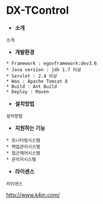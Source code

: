 # DX-TControl


* **소개**
```
소개
```

* **개발환경**

```
* Framework : egovframework:dev3.6
* Java version : jdk 1.7 이상
* Servlet : 2.4 이상
* Was : Apache Tomcat 8
* Build : Ant Build
* Deploy : Maven
```

 * **설치방법**
 
```
설치방법
```

 * **지원하는 기능**
 
```
* 모니터링시스템
* 백업관리시스템
* 접근제어시스템
* 관리자시스템
```

 * **라이센스**  
```
라이센스
```


<http://www.k4m.com/>

